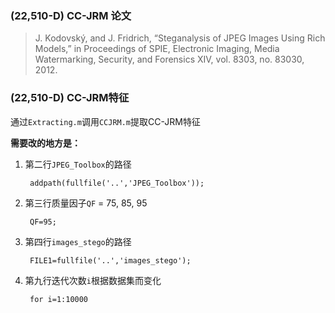 ### (22,510-D) CC-JRM 论文

> J. Kodovský, and J. Fridrich, “Steganalysis of JPEG Images Using Rich Models,” in Proceedings of SPIE, Electronic Imaging, Media Watermarking, Security, and Forensics XIV, vol. 8303, no. 83030, 2012.

### (22,510-D) CC-JRM特征

通过`Extracting.m`调用`CCJRM.m`提取CC-JRM特征

**需要改的地方是：**

1. 第二行`JPEG_Toolbox`的路径

		addpath(fullfile('..','JPEG_Toolbox'));

2. 第三行质量因子`QF` = 75, 85, 95

		QF=95;

3. 第四行`images_stego`的路径

		FILE1=fullfile('..','images_stego');

4. 第九行迭代次数`i`根据数据集而变化

		for i=1:10000
